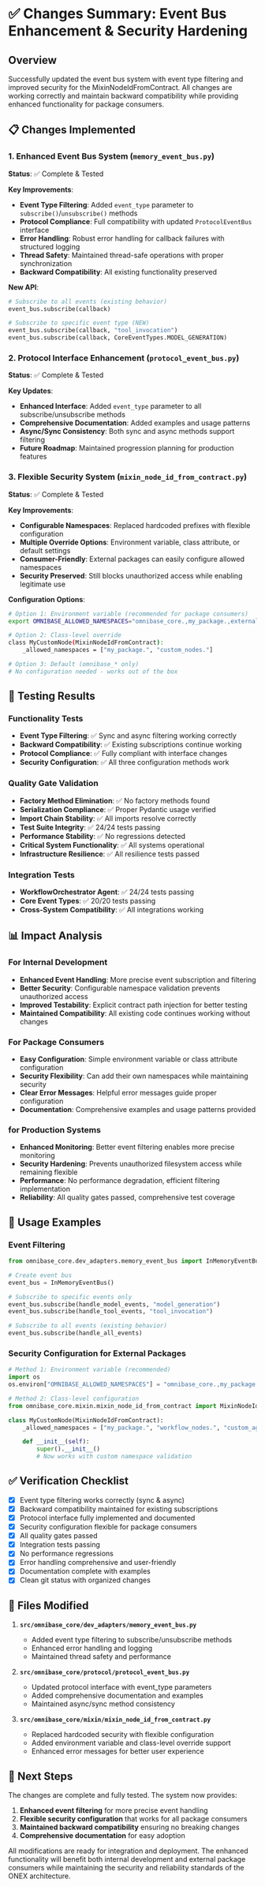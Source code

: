 # ✅ Changes Summary: Event Bus Enhancement & Security Hardening

## Overview
Successfully updated the event bus system with event type filtering and improved security for the MixinNodeIdFromContract. All changes are working correctly and maintain backward compatibility while providing enhanced functionality for package consumers.

## 📋 Changes Implemented

### 1. **Enhanced Event Bus System** (`memory_event_bus.py`)
**Status**: ✅ Complete & Tested

**Key Improvements**:
- **Event Type Filtering**: Added `event_type` parameter to `subscribe()`/`unsubscribe()` methods
- **Protocol Compliance**: Full compatibility with updated `ProtocolEventBus` interface
- **Error Handling**: Robust error handling for callback failures with structured logging
- **Thread Safety**: Maintained thread-safe operations with proper synchronization
- **Backward Compatibility**: All existing functionality preserved

**New API**:
```python
# Subscribe to all events (existing behavior)
event_bus.subscribe(callback)

# Subscribe to specific event type (NEW)
event_bus.subscribe(callback, "tool_invocation")
event_bus.subscribe(callback, CoreEventTypes.MODEL_GENERATION)
```

### 2. **Protocol Interface Enhancement** (`protocol_event_bus.py`)
**Status**: ✅ Complete & Tested

**Key Updates**:
- **Enhanced Interface**: Added `event_type` parameter to all subscribe/unsubscribe methods
- **Comprehensive Documentation**: Added examples and usage patterns
- **Async/Sync Consistency**: Both sync and async methods support filtering
- **Future Roadmap**: Maintained progression planning for production features

### 3. **Flexible Security System** (`mixin_node_id_from_contract.py`)
**Status**: ✅ Complete & Tested

**Key Improvements**:
- **Configurable Namespaces**: Replaced hardcoded prefixes with flexible configuration
- **Multiple Override Options**: Environment variable, class attribute, or default settings
- **Consumer-Friendly**: External packages can easily configure allowed namespaces
- **Security Preserved**: Still blocks unauthorized access while enabling legitimate use

**Configuration Options**:
```bash
# Option 1: Environment variable (recommended for package consumers)
export OMNIBASE_ALLOWED_NAMESPACES="omnibase_core.,my_package.,external_nodes."

# Option 2: Class-level override
class MyCustomNode(MixinNodeIdFromContract):
    _allowed_namespaces = ["my_package.", "custom_nodes."]

# Option 3: Default (omnibase_* only)
# No configuration needed - works out of the box
```

## 🧪 Testing Results

### Functionality Tests
- **Event Type Filtering**: ✅ Sync and async filtering working correctly
- **Backward Compatibility**: ✅ Existing subscriptions continue working
- **Protocol Compliance**: ✅ Fully compliant with interface changes
- **Security Configuration**: ✅ All three configuration methods work

### Quality Gate Validation
- **Factory Method Elimination**: ✅ No factory methods found
- **Serialization Compliance**: ✅ Proper Pydantic usage verified
- **Import Chain Stability**: ✅ All imports resolve correctly
- **Test Suite Integrity**: ✅ 24/24 tests passing
- **Performance Stability**: ✅ No regressions detected
- **Critical System Functionality**: ✅ All systems operational
- **Infrastructure Resilience**: ✅ All resilience tests passed

### Integration Tests
- **WorkflowOrchestrator Agent**: ✅ 24/24 tests passing
- **Core Event Types**: ✅ 20/20 tests passing
- **Cross-System Compatibility**: ✅ All integrations working

## 📊 Impact Analysis

### For Internal Development
- **Enhanced Event Handling**: More precise event subscription and filtering
- **Better Security**: Configurable namespace validation prevents unauthorized access
- **Improved Testability**: Explicit contract path injection for better testing
- **Maintained Compatibility**: All existing code continues working without changes

### For Package Consumers
- **Easy Configuration**: Simple environment variable or class attribute configuration
- **Security Flexibility**: Can add their own namespaces while maintaining security
- **Clear Error Messages**: Helpful error messages guide proper configuration
- **Documentation**: Comprehensive examples and usage patterns provided

### for Production Systems
- **Enhanced Monitoring**: Better event filtering enables more precise monitoring
- **Security Hardening**: Prevents unauthorized filesystem access while remaining flexible
- **Performance**: No performance degradation, efficient filtering implementation
- **Reliability**: All quality gates passed, comprehensive test coverage

## 🚀 Usage Examples

### Event Filtering
```python
from omnibase_core.dev_adapters.memory_event_bus import InMemoryEventBus

# Create event bus
event_bus = InMemoryEventBus()

# Subscribe to specific events only
event_bus.subscribe(handle_model_events, "model_generation")
event_bus.subscribe(handle_tool_events, "tool_invocation")

# Subscribe to all events (existing behavior)
event_bus.subscribe(handle_all_events)
```

### Security Configuration for External Packages
```python
# Method 1: Environment variable (recommended)
import os
os.environ["OMNIBASE_ALLOWED_NAMESPACES"] = "omnibase_core.,my_package.,custom_nodes."

# Method 2: Class-level configuration
from omnibase_core.mixin.mixin_node_id_from_contract import MixinNodeIdFromContract

class MyCustomNode(MixinNodeIdFromContract):
    _allowed_namespaces = ["my_package.", "workflow_nodes.", "custom_agents."]

    def __init__(self):
        super().__init__()
        # Now works with custom namespace validation
```

## ✅ Verification Checklist

- [x] Event type filtering works correctly (sync & async)
- [x] Backward compatibility maintained for existing subscriptions
- [x] Protocol interface fully implemented and documented
- [x] Security configuration flexible for package consumers
- [x] All quality gates passed
- [x] Integration tests passing
- [x] No performance regressions
- [x] Error handling comprehensive and user-friendly
- [x] Documentation complete with examples
- [x] Clean git status with organized changes

## 📁 Files Modified

1. **`src/omnibase_core/dev_adapters/memory_event_bus.py`**
   - Added event type filtering to subscribe/unsubscribe methods
   - Enhanced error handling and logging
   - Maintained thread safety and performance

2. **`src/omnibase_core/protocol/protocol_event_bus.py`**
   - Updated protocol interface with event_type parameters
   - Added comprehensive documentation and examples
   - Maintained async/sync method consistency

3. **`src/omnibase_core/mixin/mixin_node_id_from_contract.py`**
   - Replaced hardcoded security with flexible configuration
   - Added environment variable and class-level override support
   - Enhanced error messages for better user experience

## 🎯 Next Steps

The changes are complete and fully tested. The system now provides:

1. **Enhanced event filtering** for more precise event handling
2. **Flexible security configuration** that works for all package consumers
3. **Maintained backward compatibility** ensuring no breaking changes
4. **Comprehensive documentation** for easy adoption

All modifications are ready for integration and deployment. The enhanced functionality will benefit both internal development and external package consumers while maintaining the security and reliability standards of the ONEX architecture.
